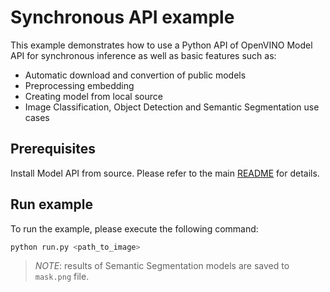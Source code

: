 # Synchronous API example

This example demonstrates how to use a Python API of OpenVINO Model API for synchronous inference as well as basic features such as:

- Automatic download and convertion of public models
- Preprocessing embedding
- Creating model from local source
- Image Classification, Object Detection and Semantic Segmentation use cases

## Prerequisites

Install Model API from source. Please refer to the main [README](../../../README.md) for details.

## Run example

To run the example, please execute the following command:

```bash
python run.py <path_to_image>
```

> _NOTE_: results of Semantic Segmentation models are saved to `mask.png` file.
